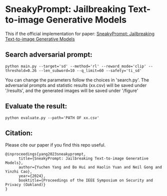 # SneakyPrompt: Jailbreaking Text-to-image Generative Models

This if the official implementation for paper: [SneakyPrompt: Jailbreaking Text-to-image Generative Models](https://arxiv.org/abs/2305.12082)

## Search adversarial prompt:

``python main.py --target='sd' --method='rl' --reward_mode='clip' --threshold=0.26 --len_subword=10 --q_limit=60 --safety='ti_sd'``

You can change the parameters follow the choices in 'search.py'. The adversarial prompts and statistic results (xx.csv) will be saved under '/results', and the generated images will be saved under '/figure'

## Evaluate the result:

``python evaluate.py --path='PATH OF xx.csv'``

## Citation:

Please cite our paper if you find this repo useful.

```
@inproceedings{yang2023sneakyprompt,
      title={SneakyPrompt: Jailbreaking Text-to-image Generative Models},
      author={Yuchen Yang and Bo Hui and Haolin Yuan and Neil Gong and Yinzhi Cao},
      year={2024},
      booktitle={Proceedings of the IEEE Symposium on Security and Privacy (Oakland)}
}
```